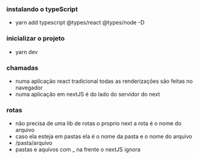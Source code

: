 ### instalando o typeScript
- yarn add typescript @types/react @types/node -D

### inicializar o projeto
- yarn dev

### chamadas
- numa aplicação react tradicional todas as renderizações são feitas no navegador
- numa aplicação em nextJS é do lado do servidor do next

### rotas
- não precisa de uma lib de rotas o proprio next a rota é o nome do arquivo 
- caso ela esteja em pastas ela é o nome da pasta e o nome do arquivo
- /pasta/arquivo
- pastas e aquivos com _ na frente o nextJS ignora